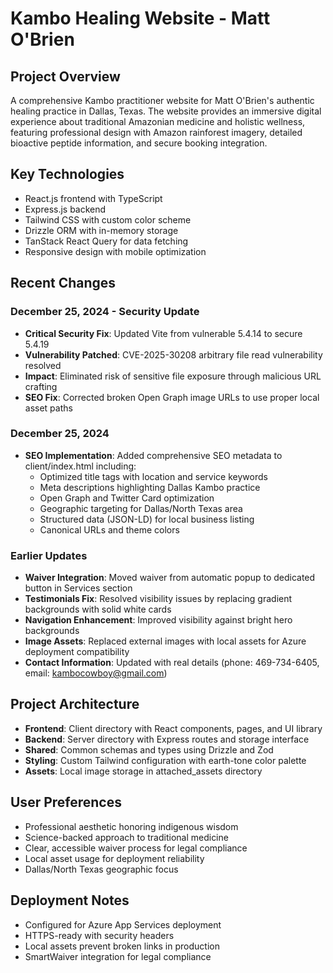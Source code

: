 # Kambo Healing Website - Matt O'Brien

## Project Overview
A comprehensive Kambo practitioner website for Matt O'Brien's authentic healing practice in Dallas, Texas. The website provides an immersive digital experience about traditional Amazonian medicine and holistic wellness, featuring professional design with Amazon rainforest imagery, detailed bioactive peptide information, and secure booking integration.

## Key Technologies
- React.js frontend with TypeScript
- Express.js backend
- Tailwind CSS with custom color scheme
- Drizzle ORM with in-memory storage
- TanStack React Query for data fetching
- Responsive design with mobile optimization

## Recent Changes

### December 25, 2024 - Security Update
- **Critical Security Fix**: Updated Vite from vulnerable 5.4.14 to secure 5.4.19
- **Vulnerability Patched**: CVE-2025-30208 arbitrary file read vulnerability resolved
- **Impact**: Eliminated risk of sensitive file exposure through malicious URL crafting
- **SEO Fix**: Corrected broken Open Graph image URLs to use proper local asset paths

### December 25, 2024
- **SEO Implementation**: Added comprehensive SEO metadata to client/index.html including:
  - Optimized title tags with location and service keywords
  - Meta descriptions highlighting Dallas Kambo practice
  - Open Graph and Twitter Card optimization
  - Geographic targeting for Dallas/North Texas area
  - Structured data (JSON-LD) for local business listing
  - Canonical URLs and theme colors

### Earlier Updates
- **Waiver Integration**: Moved waiver from automatic popup to dedicated button in Services section
- **Testimonials Fix**: Resolved visibility issues by replacing gradient backgrounds with solid white cards
- **Navigation Enhancement**: Improved visibility against bright hero backgrounds
- **Image Assets**: Replaced external images with local assets for Azure deployment compatibility
- **Contact Information**: Updated with real details (phone: 469-734-6405, email: kambocowboy@gmail.com)

## Project Architecture
- **Frontend**: Client directory with React components, pages, and UI library
- **Backend**: Server directory with Express routes and storage interface
- **Shared**: Common schemas and types using Drizzle and Zod
- **Styling**: Custom Tailwind configuration with earth-tone color palette
- **Assets**: Local image storage in attached_assets directory

## User Preferences
- Professional aesthetic honoring indigenous wisdom
- Science-backed approach to traditional medicine
- Clear, accessible waiver process for legal compliance
- Local asset usage for deployment reliability
- Dallas/North Texas geographic focus

## Deployment Notes
- Configured for Azure App Services deployment
- HTTPS-ready with security headers
- Local assets prevent broken links in production
- SmartWaiver integration for legal compliance